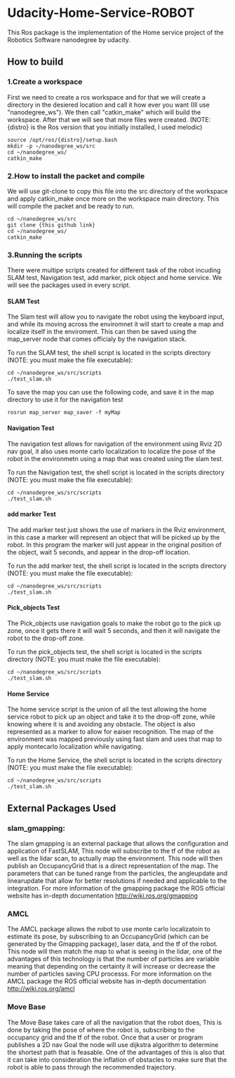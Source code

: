 # Udacity-Home-Service-ROBOT
This Ros package is the implementation of the Home service project of the Robotics Software nanodegree by udacity.
## How to build
### 1.Create a workspace
First we need to create a ros workspace and for that we will create a directory in the desiered location and call it how ever you want (Ill use "nanodegree_ws"). We then call "catkin_make" which will build the workspace. After that we will see that more files were created. (NOTE: {distro} is the Ros version that you initially installed, I used melodic)
```
source /opt/ros/{distro}/setup.bash
mkdir -p ~/nanodegree_ws/src
cd ~/nanodegree_ws/
catkin_make
```
### 2.How to install the packet and compile
We will use git-clone to copy this file into the src directory of the workspace and apply catkin_make once more on the workspace main directory. This will compile the packet and be ready to run. 
```
cd ~/nanodegree_ws/src
git clone {this github link}
cd ~/nanodegree_ws/
catkin_make
```
### 3.Running the scripts
There were multipe scripts created for different task of the robot incuding SLAM test, Navigation test, add marker, pick object and home service. We will see the packages used in every script.
#### SLAM Test
  The Slam test will allow you to navigate the robot using the keyboard input, and while its moving across the enviromnet it will start to create a map and localize itself in the enviroment. This can then be saved using the map_server node that comes officialy by the navigation stack.

To run the SLAM test, the shell script is located in the scripts directory (NOTE: you must make the file executable):
```
cd ~/nanodegree_ws/src/scripts
./test_slam.sh
```
To save the map you can use the following code, and save it in the map directory to use it for the navigation test
```
rosrun map_server map_saver -f myMap
```
#### Navigation Test
The navigation test allows for navigation of the environment using Rviz 2D nav goal, it also uses monte carlo localization to localize the pose of the robot in the environmetn using a map that was created using the slam test.

To run the Navigation test, the shell script is located in the scripts directory (NOTE: you must make the file executable):
```
cd ~/nanodegree_ws/src/scripts
./test_slam.sh
```
#### add marker Test
The add marker test just shows the use of markers in the Rviz environment, in this case a marker will represent an object that will be picked up by the robot. In this program the marker will just appear in the original position of the object, wait 5 seconds, and appear in the drop-off location.

To run the add marker test, the shell script is located in the scripts directory (NOTE: you must make the file executable):
```
cd ~/nanodegree_ws/src/scripts
./test_slam.sh
```
#### Pick_objects Test
The Pick_objects use navigation goals to make the robot go to the pick up zone, once it gets there it will wait 5 seconds, and then it will navigate the robot to the drop-off zone.

To run the pick_objects test, the shell script is located in the scripts directory (NOTE: you must make the file executable):
```
cd ~/nanodegree_ws/src/scripts
./test_slam.sh
```
#### Home Service
The home service script is the union of all the test allowing the home service robot to pick up an object and take it to the drop-off zone, while knowing where it is and avoiding any obstacle. The object is also represented as a marker to allow for eaiser recognition. The map of the environment was mapped previously using fast slam and uses that map to apply montecarlo localization while navigating. 

To run the Home Service, the shell script is located in the scripts directory (NOTE: you must make the file executable):
```
cd ~/nanodegree_ws/src/scripts
./test_slam.sh
```
## External Packages Used
### slam_gmapping:
The slam gmapping is an external package that allows the configuration and application of FastSLAM, This node will subscribe to the tf of the robot as well as the lidar scan, to actually map the environment. This node will then publish an OccupancyGrid that is a direct representation of the map. The parameters that can be tuned range from the particles, the angleupdate and linearupdate that allow for better resolutions if needed and applicable to the integration. For more information of the gmapping package the ROS official website has in-depth documentation http://wiki.ros.org/gmapping

### AMCL
The AMCL package allows the robot to use monte carlo localizatoin to estimate its pose, by subscribing to an OccupancyGrid (which can be generated by the Gmapping package), laser data, and the tf of the robot. This node will then match the map to what is seeing in the lidar, one of the advantages of this technology is that the number of particles are variable meaning that depending on the certainty it will increase or decrease the number of particles saving CPU processs. For more information on the AMCL package the ROS official website has in-depth documentation http://wiki.ros.org/amcl

### Move Base
The Move Base takes care of all the navigation that the robot does, This is done by taking the pose of where the robot is, subscribing to the occupancy grid and the tf of the robot. Once that a user or program publishes a 2D nav Goal the node will use dijkstra algorithm to determine the shortest path that is feasable. One of the advantages of this is also that it can take into consideration the inflation of obstacles to make sure that the robot is able to pass through the recommended trajectory.  
